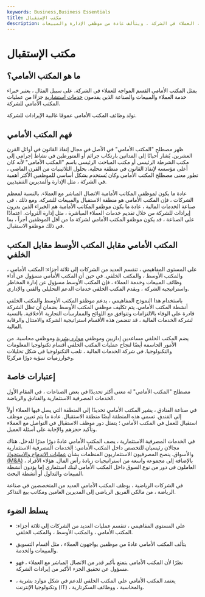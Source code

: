 ```yaml
---
keywords: Business,Business Essentials
title: مكتب الإستقبال
description: يمثل المكتب الأمامي وظيفة أو قسم مواجهة العملاء في الشركة ، ويتألف عادة من موظفي الإدارة والمبيعات.
---
```


# مكتب الإستقبال
## ما هو المكتب الأمامي؟

يمثل المكتب الأمامي القسم المواجه للعملاء في الشركة. على سبيل المثال ، يعتبر خبراء خدمة العملاء والمبيعات والصناعة الذين يقدمون [خدمات استشارية](/advisory-management) جزءًا من عمليات المكتب الأمامي للشركة.

تولد وظائف المكتب الأمامي عمومًا غالبية الإيرادات للشركة.

## فهم المكتب الأمامي

ظهر مصطلح "المكتب الأمامي" في الأصل في مجال إنفاذ القانون في أوائل القرن العشرين. يُشار أحيانًا إلى المدانين بارتكاب جرائم أو المتورطين في نشاط إجرامي إلى مكتب الشرطة الرئيسي أو مكتب المباحث الرئيسي باسم "المكتب الأمامي" لأنه كان أعلى مؤسسة لإنفاذ القانون في منطقة محلية. بحلول الثلاثينيات من القرن الماضي ، تطور معنى مصطلح المكتب الأمامي وكان يُستخدم بشكل أساسي للموظفين الأكثر أهمية في الشركة ، مثل الإدارة والمديرين التنفيذيين.

عادة ما يكون لموظفي المكاتب الأمامية الاتصال المباشر مع العملاء. بالنسبة لمعظم الشركات ، فإن المكتب الأمامي هو منطقة الاستقبال والمبيعات للشركة. ومع ذلك ، في صناعة الخدمات المالية ، عادة ما يكون موظفو المكاتب الأمامية هم الخبراء الذين يدرون إيرادات للشركة من خلال تقديم خدمات العملاء المباشرة ، مثل إدارة الثروات. اعتمادًا على الصناعة ، قد يكون موظفو المكتب الأمامي لشركة ما من أقل الموظفين أجراً ، بما في ذلك موظفو الاستقبال.

## المكتب الأمامي مقابل المكتب الأوسط مقابل المكتب الخلفي

على المستوى المفاهيمي ، تنقسم العديد من الشركات إلى ثلاثة أجزاء: المكتب الأمامي ، والمكتب الأوسط ، والمكتب الخلفي. في حين أن المكتب الأمامي مسؤول عن أداء وظائف المبيعات وخدمة العملاء ، فإن المكتب الأوسط مسؤول عن إدارة المخاطر واستراتيجية الشركة ، ويقدم المكتب الخلفي خدمات الدعم التحليلي والفني والإداري.

باستخدام هذا النموذج المفاهيمي ، يدعم موظفو المكتب الأوسط والمكتب الخلفي أنشطة المكتب الأمامي. يتم تكليف موظفي المكتب الأوسط بضمان أن تظل الشركة قادرة على الوفاء بالالتزامات وتتوافق مع اللوائح والممارسات التجارية الأخلاقية. بالنسبة لشركة الخدمات المالية ، قد تتضمن هذه الأقسام استراتيجية الشركة والامتثال والرقابة المالية.

يضم المكتب الخلفي مساعدين إداريين وموظفي [موارد بشرية](/humanresources) وموظفي محاسبة. من الأمور الحاسمة أيضًا لنجاح عمليات المكتب الخلفي أقسام تكنولوجيا المعلومات والتكنولوجيا. في شركة الخدمات المالية ، تلعب التكنولوجيا في شكل تحليلات وخوارزميات تنبؤية دورًا مركزيًا.

## إعتبارات خاصة

مصطلح "المكتب الأمامي" له معنى أكثر تحديدًا في بعض الصناعات ، في المقام الأول الخدمات المصرفية الاستثمارية والفنادق والرياضة.

في صناعة الفنادق ، يشير المكتب الأمامي تحديدًا إلى المنطقة التي يصل فيها العملاء أولاً إلى الفندق. تسمى هذه المنطقة أيضًا منطقة الاستقبال. عادة ما يتم تعيين موظف استقبال للعمل في المكتب الأمامي ؛ يتمثل دور موظف الاستقبال في التواصل مع العملاء وتأكيد حجزهم والإجابة على أسئلة العميل.

في الخدمات المصرفية الاستثمارية ، يصف المكتب الأمامي عادةً دورًا مدرًا للدخل. هناك مجالان رئيسيان للتخصص داخل المكتب الأمامي: الخدمات المصرفية الاستثمارية والأسواق. ينصح المصرفيون الاستثماريون المنظمات بشأن [عمليات الاندماج والاستحواذ (M&A)](/mergersandacquisitions) ، بالإضافة إلى مجموعة واسعة من استراتيجيات زيادة رأس المال. هؤلاء الأفراد العاملون في دور من نوع السوق داخل المكتب الأمامي لبنك استثماري إما يؤدون أنشطة المبيعات والتداول أو أنشطة البحث.

في الشركات الرياضية ، يوظف المكتب الأمامي العديد من المتخصصين في صناعة الرياضة ، من مالكي الفريق الرياضي إلى المديرين العامين ومكاتب بيع التذاكر.

## يسلط الضوء

- على المستوى المفاهيمي ، تنقسم عمليات العديد من الشركات إلى ثلاثة أجزاء: المكتب الأمامي ، والمكتب الأوسط ، والمكتب الخلفي.

- يتألف المكتب الأمامي عادةً من موظفين يواجهون العملاء ، مثل أقسام التسويق والمبيعات والخدمة.

- نظرًا لأن المكتب الأمامي يتمتع بأكبر قدر من الاتصال المباشر مع العملاء ، فهو مسؤول عن تحقيق الجزء الأكبر من إيرادات الشركة.

- يعتمد المكتب الأمامي على المكتب الخلفي للدعم في شكل موارد بشرية ، وتكنولوجيا الإنترنت (IT) ، والمحاسبة ، ووظائف السكرتارية.


